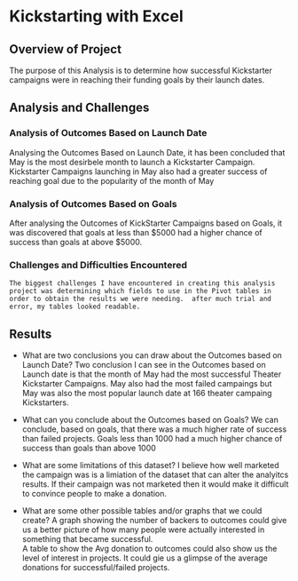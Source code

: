 # Kickstarting with Excel

## Overview of Project
The purpose of this Analysis is to determine how successful Kickstarter campaigns were in reaching their funding goals by their launch dates.

## Analysis and Challenges

### Analysis of Outcomes Based on Launch Date

Analysing the Outcomes Based on Launch Date, it has been concluded that May is the most desirbele month to launch a Kickstarter Campaign.  Kickstarter Campaigns launching in May also had a greater success of reaching goal due to the popularity of the month of May

### Analysis of Outcomes Based on Goals

After analysing the Outcomes of KickStarter Campaigns based on Goals, it was discovered that goals at less than $5000 had a higher chance of success than goals at above $5000. 

### Challenges and Difficulties Encountered
    The biggest challenges I have encountered in creating this analysis project was determining which fields to use in the Pivot tables in order to obtain the results we were needing.  after much trial and error, my tables looked readable. 

## Results

- What are two conclusions you can draw about the Outcomes based on Launch Date?
    Two conclusion I can see in the Outcomes based on Launch date is that the month of May had the most successful Theater Kickstarter Campaigns.  May also had the most failed campaings but May was also the most popular launch date at 166 theater campaing Kickstarters.  


- What can you conclude about the Outcomes based on Goals?
    We can conclude, based on goals, that there was a much higher rate of success than failed projects.  Goals less than 1000 had a much higher chance of success than goals than above 1000

- What are some limitations of this dataset?
    I believe how well marketed the campaign was is a limiation of the dataset that can alter the analyitcs results.  If their campaign was not marketed then it would make it difficult to convince people to make a donation.  


- What are some other possible tables and/or graphs that we could create?
    A graph showing the number of backers to outcomes could give us a better picture of how many people were actually interested in something that became successful.  
    A table to show the Avg donation to outcomes could also show us the level of interest in projects.  It could gie us a glimpse of the average donations for successful/failed projects.